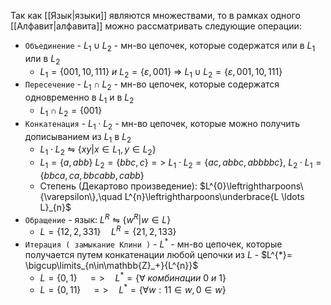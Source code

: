 
Так как [[Язык|языки]] являются множествами, то в рамках одного [[Алфавит|алфавита]] можно рассматривать следующие операции:

- `Объединение` - $L_1\cup L_2$ - мн-во цепочек, которые содержатся или в $L_1$ или в $L_2$ 
	- $L_1=\{001,10,111\}\ и\ L_2=\{\varepsilon,001\}$ => $L_1\cup L_2=\{\varepsilon,001,10,111\}$ 
- `Пересечение` - $L_1\cap L_2$ - мн-во цепочек, которые содержатся одновременно в $L_1$ и в $L_2$
	- $L_1\cap L_2=\{001\}$
- `Конкатенация` -  $L_1 \cdot L_2$ - мн-во цепочек, которые можно получить дописыванием из $L_1$ в $L_2$ 
	- $L_1\cdot L_2 \leftrightharpoons \{xy|x\in L_1, y\in L_2 \}$
	- $L_1=\{a,abb\}\ L_2=\{bbc,c\} =>\ L_{1}\cdot L_{2}=\{ac,abbc,abbbbc\},\ L_{2}\cdot L_{1}=\{bbca,ca,bbcabb,cabb\}$
	- Степень (Декартово произведение): $L^{0}\leftrightharpoons\{\varepsilon\},\quad L^{n}\leftrightharpoons\underbrace{L \ldots L}_{n}$
- `Обращение` - язык: $L^{R}\leftrightharpoons\{w^R|w\in{L}\}$ 
	- $L=\{12,2,331\}\quad L^{R}=\{21,2,133\}$
- `Итерация ( замыкание Клини )` - $L^{*}$ - мн-во цепочек, которые получается путем конкатенации любой цепочки из $L$ - $L^{*}= \bigcup\limits_{n\in\mathbb{Z}_+}{L^{n}}$
	- $L=\{0,1\}\quad=>\quad L^{*}=\{\forall\ комбинации\ 0\ и\ 1\}$
	- $L=\{0,11\}\quad=>\quad L^{*}=\{\forall {w:11\in{w},0\in{w}}\}$